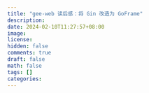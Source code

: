 ```yaml
---
title: "gee-web 读后感：将 Gin 改造为 GoFrame"
description: 
date: 2024-02-10T11:27:57+08:00
image: 
license: 
hidden: false
comments: true
draft: false
math: false
tags: []
categories: 
---
```

